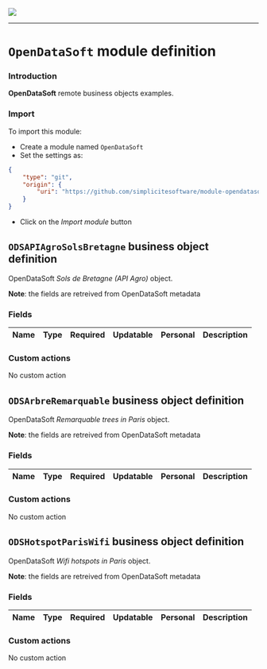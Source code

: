 <!--
 ___ _            _ _    _ _    __
/ __(_)_ __  _ __| (_)__(_) |_ /_/
\__ \ | '  \| '_ \ | / _| |  _/ -_)
|___/_|_|_|_| .__/_|_\__|_|\__\___|
            |_| 
-->
![](https://docs.simplicite.io//logos/logo250.png)
* * *

`OpenDataSoft` module definition
================================

### Introduction

**OpenDataSoft** remote business objects examples.

### Import

To import this module:

- Create a module named `OpenDataSoft`
- Set the settings as:

```json
{
	"type": "git",
	"origin": {
		"uri": "https://github.com/simplicitesoftware/module-opendatasoft.git"
	}
}
```

- Click on the _Import module_ button

`ODSAPIAgroSolsBretagne` business object definition
---------------------------------------------------

OpenDataSoft _Sols de Bretagne (API Agro)_ object.

**Note**: the fields are retreived from OpenDataSoft metadata

### Fields

| Name                                                         | Type                                     | Required | Updatable | Personal | Description                                                                      | 
| ------------------------------------------------------------ | ---------------------------------------- | -------- | --------- | -------- | -------------------------------------------------------------------------------- |

### Custom actions

No custom action

`ODSArbreRemarquable` business object definition
------------------------------------------------

OpenDataSoft _Remarquable trees in Paris_ object.

**Note**: the fields are retreived from OpenDataSoft metadata

### Fields

| Name                                                         | Type                                     | Required | Updatable | Personal | Description                                                                      | 
| ------------------------------------------------------------ | ---------------------------------------- | -------- | --------- | -------- | -------------------------------------------------------------------------------- |

### Custom actions

No custom action

`ODSHotspotParisWifi` business object definition
------------------------------------------------

OpenDataSoft _Wifi hotspots in Paris_ object.

**Note**: the fields are retreived from OpenDataSoft metadata

### Fields

| Name                                                         | Type                                     | Required | Updatable | Personal | Description                                                                      | 
| ------------------------------------------------------------ | ---------------------------------------- | -------- | --------- | -------- | -------------------------------------------------------------------------------- |

### Custom actions

No custom action

